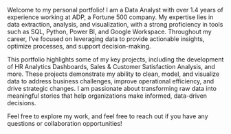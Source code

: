 Welcome to my personal portfolio! I am a Data Analyst with over 1.4 years of experience working at ADP, a Fortune 500 company. My expertise lies in data extraction, analysis, and visualization, with a strong proficiency in tools such as SQL, Python, Power BI, and Google Workspace. Throughout my career, I’ve focused on leveraging data to provide actionable insights, optimize processes, and support decision-making.

This portfolio highlights some of my key projects, including the development of HR Analytics Dashboards, Sales & Customer Satisfaction Analysis, and more. These projects demonstrate my ability to clean, model, and visualize data to address business challenges, improve operational efficiency, and drive strategic changes. I am passionate about transforming raw data into meaningful stories that help organizations make informed, data-driven decisions.

Feel free to explore my work, and feel free to reach out if you have any questions or collaboration opportunities!
